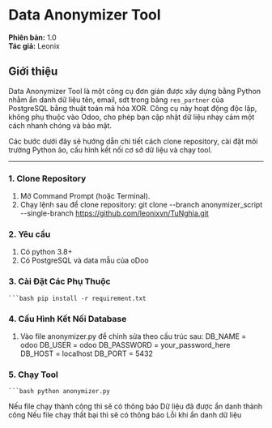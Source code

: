 # Data Anonymizer Tool

**Phiên bản:** 1.0  
**Tác giả:** Leonix

## Giới thiệu

Data Anonymizer Tool là một công cụ đơn giản được xây dựng bằng Python nhằm ẩn danh dữ liệu tên, email, sdt trong bảng `res_partner` của PostgreSQL bằng thuật toán mã hóa XOR. Công cụ này hoạt động độc lập, không phụ thuộc vào Odoo, cho phép bạn cập nhật dữ liệu nhạy cảm một cách nhanh chóng và bảo mật. 

Các bước dưới đây sẽ hướng dẫn chi tiết cách clone repository, cài đặt môi trường Python ảo, cấu hình kết nối cơ sở dữ liệu và chạy tool.

---

### 1. Clone Repository

1. Mở Command Prompt (hoặc Terminal).
2. Chạy lệnh sau để clone repository:
    git clone --branch anonymizer_script --single-branch https://github.com/leonixvn/TuNghia.git

### 2. Yêu cầu
1. Có python 3.8+
2. Có PostgreSQL và data mẫu của oDoo

### 3. Cài Đặt Các Phụ Thuộc
    ```bash pip install -r requirement.txt
### 4. Cấu Hình Kết Nối Database
1. Vào file anonymizer.py để chỉnh sửa theo cấu trúc sau:
DB_NAME = odoo
DB_USER = odoo
DB_PASSWORD = your_password_here
DB_HOST = localhost
DB_PORT = 5432
### 5. Chạy Tool
    ```bash python anonymizer.py
Nếu file chạy thành công thì sẽ có thông báo Dữ liệu đã được ẩn danh thành công
Nếu file chạy thất bại thì sẽ có thông báo Lỗi khi ẩn danh dữ liệu
